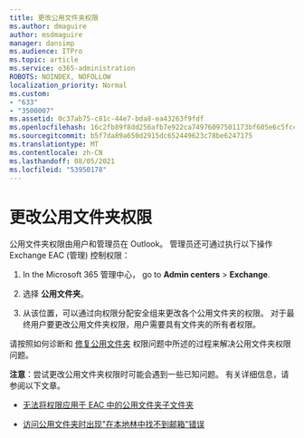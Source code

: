 ```yaml
---
title: 更改公用文件夹权限
ms.author: dmaguire
author: msdmaguire
manager: dansimp
ms.audience: ITPro
ms.topic: article
ms.service: o365-administration
ROBOTS: NOINDEX, NOFOLLOW
localization_priority: Normal
ms.custom:
- "633"
- "3500007"
ms.assetid: 0c37ab75-c81c-44e7-bda8-ea43263f9fdf
ms.openlocfilehash: 16c2fb89f8dd256afb7e922ca74976097501173bf605e6c5fccc73019a71edcd
ms.sourcegitcommit: b5f7da89a650d2915dc652449623c78be6247175
ms.translationtype: MT
ms.contentlocale: zh-CN
ms.lasthandoff: 08/05/2021
ms.locfileid: "53950178"
---
```

# <a name="changing-public-folder-permissions"></a>更改公用文件夹权限

公用文件夹权限由用户和管理员在 Outlook。 管理员还可通过执行以下操作Exchange EAC (管理) 控制权限：
  
1. In the Microsoft 365 管理中心， go to **Admin centers** \> **Exchange**.

2. 选择 **公用文件夹**。

3. 从该位置，可以通过向权限分配安全组来更改各个公用文件夹的权限。 对于最终用户要更改公用文件夹权限，用户需要具有文件夹的所有者权限。

请按照如何诊断和 [修复公用文件夹](https://docs.microsoft.com/exchange/troubleshoot/public-folders/public-folder-permission-issues) 权限问题中所述的过程来解决公用文件夹权限问题。

**注意**：尝试更改公用文件夹权限时可能会遇到一些已知问题。 有关详细信息，请参阅以下文章。

- [无法将权限应用于 EAC 中的公用文件夹子文件夹](https://docs.microsoft.com/exchange/troubleshoot/public-folders/can%E2%80%99t-apply-permissions-public-folder-subfolders)

- [访问公用文件夹时出现"在本地林中找不到邮箱"错误](https://docs.microsoft.com/exchange/troubleshoot/public-folders/mailbox-not-found-local-forest-public-folder)
